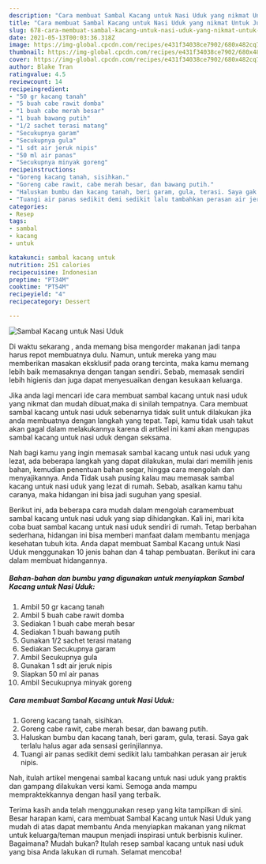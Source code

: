 ```yaml
---
description: "Cara membuat Sambal Kacang untuk Nasi Uduk yang nikmat Untuk Jualan"
title: "Cara membuat Sambal Kacang untuk Nasi Uduk yang nikmat Untuk Jualan"
slug: 678-cara-membuat-sambal-kacang-untuk-nasi-uduk-yang-nikmat-untuk-jualan
date: 2021-05-13T00:03:36.318Z
image: https://img-global.cpcdn.com/recipes/e431f34038ce7902/680x482cq70/sambal-kacang-untuk-nasi-uduk-foto-resep-utama.jpg
thumbnail: https://img-global.cpcdn.com/recipes/e431f34038ce7902/680x482cq70/sambal-kacang-untuk-nasi-uduk-foto-resep-utama.jpg
cover: https://img-global.cpcdn.com/recipes/e431f34038ce7902/680x482cq70/sambal-kacang-untuk-nasi-uduk-foto-resep-utama.jpg
author: Blake Tran
ratingvalue: 4.5
reviewcount: 14
recipeingredient:
- "50 gr kacang tanah"
- "5 buah cabe rawit domba"
- "1 buah cabe merah besar"
- "1 buah bawang putih"
- "1/2 sachet terasi matang"
- "Secukupnya garam"
- "Secukupnya gula"
- "1 sdt air jeruk nipis"
- "50 ml air panas"
- "Secukupnya minyak goreng"
recipeinstructions:
- "Goreng kacang tanah, sisihkan."
- "Goreng cabe rawit, cabe merah besar, dan bawang putih."
- "Haluskan bumbu dan kacang tanah, beri garam, gula, terasi. Saya gak terlalu halus agar ada sensasi gerinjilannya."
- "Tuangi air panas sedikit demi sedikit lalu tambahkan perasan air jeruk nipis."
categories:
- Resep
tags:
- sambal
- kacang
- untuk

katakunci: sambal kacang untuk 
nutrition: 251 calories
recipecuisine: Indonesian
preptime: "PT34M"
cooktime: "PT54M"
recipeyield: "4"
recipecategory: Dessert

---
```



![Sambal Kacang untuk Nasi Uduk](https://img-global.cpcdn.com/recipes/e431f34038ce7902/680x482cq70/sambal-kacang-untuk-nasi-uduk-foto-resep-utama.jpg)

Di waktu  sekarang , anda memang bisa mengorder makanan jadi tanpa harus repot membuatnya dulu. Namun, untuk mereka yang mau memberikan masakan eksklusif pada orang tercinta, maka kamu memang lebih baik memasaknya dengan tangan sendiri. Sebab, memasak sendiri lebih higienis dan juga dapat menyesuaikan dengan kesukaan keluarga.

Jika anda lagi mencari ide cara membuat sambal kacang untuk nasi uduk yang nikmat dan mudah dibuat,maka di sinilah tempatnya. Cara membuat sambal kacang untuk nasi uduk  sebenarnya tidak sulit untuk dilakukan jika anda membuatnya dengan langkah yang tepat. Tapi, kamu tidak usah takut akan gagal dalam melakukannya 
karena di artikel ini kami akan mengupas sambal kacang untuk nasi uduk dengan seksama.  



Nah bagi kamu yang ingin memasak sambal kacang untuk nasi uduk yang lezat, ada beberapa langkah yang dapat dilakukan, mulai dari memilih jenis bahan, kemudian penentuan bahan segar, hingga cara mengolah dan menyajikannya. Anda Tidak usah pusing kalau mau memasak sambal kacang untuk nasi uduk yang lezat di rumah. Sebab, asalkan kamu  tahu caranya, maka hidangan ini bisa jadi suguhan yang spesial.

Berikut ini, ada beberapa cara mudah dalam mengolah caramembuat sambal kacang untuk nasi uduk yang siap dihidangkan. Kali ini, mari kita coba buat sambal kacang untuk nasi uduk sendiri di rumah. Tetap berbahan sederhana, hidangan ini bisa memberi manfaat dalam membantu menjaga kesehatan tubuh kita. Anda dapat membuat Sambal Kacang untuk Nasi Uduk menggunakan 10 jenis bahan dan 4 tahap pembuatan. Berikut ini cara dalam membuat hidangannya.

<!--inarticleads1-->

##### Bahan-bahan dan bumbu yang digunakan untuk menyiapkan Sambal Kacang untuk Nasi Uduk:

1. Ambil 50 gr kacang tanah
1. Ambil 5 buah cabe rawit domba
1. Sediakan 1 buah cabe merah besar
1. Sediakan 1 buah bawang putih
1. Gunakan 1/2 sachet terasi matang
1. Sediakan Secukupnya garam
1. Ambil Secukupnya gula
1. Gunakan 1 sdt air jeruk nipis
1. Siapkan 50 ml air panas
1. Ambil Secukupnya minyak goreng




<!--inarticleads2-->

##### Cara membuat Sambal Kacang untuk Nasi Uduk:

1. Goreng kacang tanah, sisihkan.
1. Goreng cabe rawit, cabe merah besar, dan bawang putih.
1. Haluskan bumbu dan kacang tanah, beri garam, gula, terasi. Saya gak terlalu halus agar ada sensasi gerinjilannya.
1. Tuangi air panas sedikit demi sedikit lalu tambahkan perasan air jeruk nipis.




Nah, itulah artikel mengenai  sambal kacang untuk nasi uduk  yang praktis dan gampang dilakukan versi kami. Semoga anda mampu mempraktekkannya dengan hasil yang terbaik. 

Terima kasih anda telah menggunakan resep yang kita tampilkan di sini. Besar harapan kami, cara membuat  Sambal Kacang untuk Nasi Uduk yang mudah di atas dapat membantu Anda menyiapkan makanan yang nikmat untuk keluarga/teman maupun menjadi inspirasi untuk berbisnis kuliner. Bagaimana? Mudah bukan? Itulah resep sambal kacang untuk nasi uduk yang bisa Anda lakukan di rumah. Selamat mencoba!

